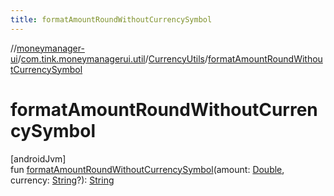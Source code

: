 ```yaml
---
title: formatAmountRoundWithoutCurrencySymbol
---
```

//[moneymanager-ui](../../../index.html)/[com.tink.moneymanagerui.util](../index.html)/[CurrencyUtils](index.html)/[formatAmountRoundWithoutCurrencySymbol](format-amount-round-without-currency-symbol.html)



# formatAmountRoundWithoutCurrencySymbol



[androidJvm]\
fun [formatAmountRoundWithoutCurrencySymbol](format-amount-round-without-currency-symbol.html)(amount: [Double](https://kotlinlang.org/api/latest/jvm/stdlib/kotlin/-double/index.html), currency: [String](https://kotlinlang.org/api/latest/jvm/stdlib/kotlin/-string/index.html)?): [String](https://kotlinlang.org/api/latest/jvm/stdlib/kotlin/-string/index.html)




